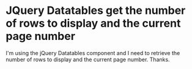 
# JQuery Datatables get the number of rows to display and the current page number

I'm using the jQuery Datatables component and I need to retrieve the number of rows to display and the current page number.
Thanks.

        